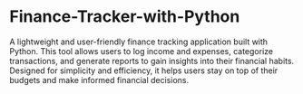 # Finance-Tracker-with-Python
A lightweight and user-friendly finance tracking application built with Python. This tool allows users to log income and expenses, categorize transactions, and generate reports to gain insights into their financial habits. Designed for simplicity and efficiency, it helps users stay on top of their budgets and make informed financial decisions.

